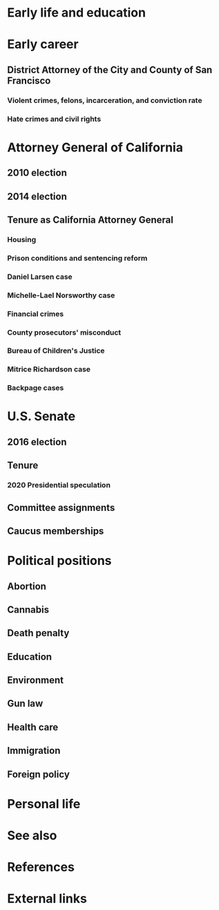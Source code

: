 # 
# Early life and education
# Early career
## District Attorney of the City and County of San Francisco
### Violent crimes, felons, incarceration, and conviction rate
### Hate crimes and civil rights
# Attorney General of California
## 2010 election
## 2014 election
## Tenure as California Attorney General
### Housing
### Prison conditions and sentencing reform
### Daniel Larsen case
### Michelle-Lael Norsworthy case
### Financial crimes
### County prosecutors' misconduct
### Bureau of Children's Justice
### Mitrice Richardson case
### Backpage cases
# U.S. Senate
## 2016 election
## Tenure
### 2020 Presidential speculation
## Committee assignments
## Caucus memberships
# Political positions
## Abortion
## Cannabis
## Death penalty
## Education
## Environment
## Gun law
## Health care
## Immigration
## Foreign policy
# Personal life
# See also
# References
# External links
